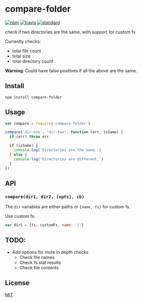 # compare-folder

[![npm][npm-image]][npm-url]
[![travis][travis-image]][travis-url]
[![standard][standard-image]][standard-url]

check if two directories are the same, with support for custom fs

Currently checks:

* total file count
* total size
* total directory count

**Warning**: Could have false positives if all the above are the same. 

## Install

```
npm install compare-folder
```

## Usage

```js
var compare = require('compare-folder')

compare('dir-one', 'dir-two', function (err, isSame) {
  if (err) throw err

  if (isSame) {
    console.log('Directories are the same.')
  } else {
    console.log('Directories are different.')
  }
})
```

## API

### `compare(dir1, dir2, [opts], cb)`

The `dir` variables are either paths or `{name, fs}` for custom fs.

Use custom fs:
```js
var dir1 = {fs: customFs, name: '/'}
```

## TODO: 

* Add options for more in depth checks
  * Check file names
  * Check fs.stat results
  * Check file contents

## License

[MIT](LICENSE.md)

[npm-image]: https://img.shields.io/npm/v/compare-folder.svg?style=flat-square
[npm-url]: https://www.npmjs.com/package/compare-folder
[travis-image]: https://img.shields.io/travis/joehand/compare-folder.svg?style=flat-square
[travis-url]: https://travis-ci.org/joehand/compare-folder
[standard-image]: https://img.shields.io/badge/code%20style-standard-brightgreen.svg?style=flat-square
[standard-url]: http://npm.im/standard
